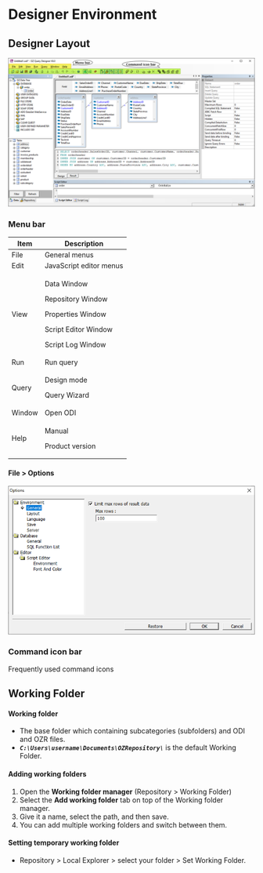 # Designer Environment

## Designer Layout

![](<../.gitbook/assets/image (3).png>)

### Menu bar

| Item   | Description                                                                                                           |
| ------ | --------------------------------------------------------------------------------------------------------------------- |
| File   | General menus                                                                                                         |
| Edit   | JavaScript editor menus                                                                                               |
| View   | <p>Data Window</p><p>Repository Window</p><p>Properties Window</p><p>Script Editor Window</p><p>Script Log Window</p> |
| Run    | Run query                                                                                                             |
| Query  | <p>Design mode </p><p>Query Wizard</p>                                                                                |
| Window | Open ODI                                                                                                              |
| Help   | <p>Manual</p><p>Product version</p>                                                                                   |

#### File > Options

![](../.gitbook/assets/image.png)

### Command icon bar

Frequently used command icons

## Working Folder

#### Working folder

* The base folder which containing subcategories (subfolders) and ODI and OZR files.
* _**`C:\Users\username\Documents\OZRepository\`**_ is the default Working Folder.

#### Adding working folders

1. Open the **Working folder manager** (Repository > Working Folder)
2. Select the **Add working folder** tab on top of the Working folder manager.
3. Give it a name, select the path, and then save.
4. You can add multiple working folders and switch between them.

#### Setting temporary working folder

* Repository > Local Explorer > select your folder > Set Working Folder.
